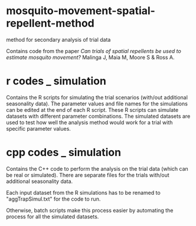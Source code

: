 # mosquito-movement-spatial-repellent-method
method for secondary analysis of trial data

Contains code from the paper <i>Can trials of spatial repellents be used to estimate mosquito movement?</i>
Malinga J, Maia M, Moore S & Ross A. 

# r codes _ simulation

Contains the R scripts for simulating the trial scenarios (with/out additional seasonality data).
The parameter values and file names for the simulations can be edited at the end of each R script.
These R scripts can simulate datasets with different parameter combinations.
The simulated datasets are used to test how well the analysis method would work for a trial with specific parameter values.

# cpp codes _ simulation

Contains the C++ code to perform the analysis on the trial data (which can be real or simulated).
There are separate files for the trials with/out additional seasonality data.

Each input dataset from the R simulations has to be renamed to "aggTrapSimul.txt" for the code to run.

Otherwise, batch scripts make this process easier by automating the process for all the simulated datasets.
